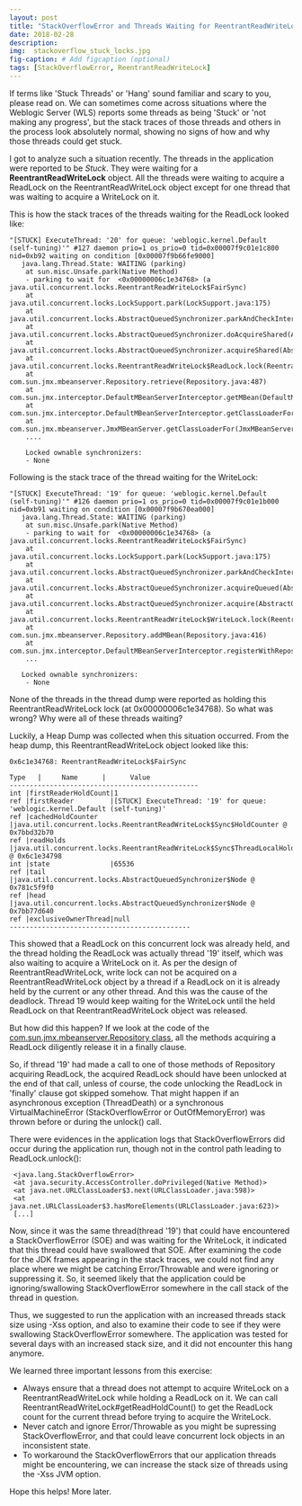 ```yaml
---
layout: post
title: "StackOverflowError and Threads Waiting for ReentrantReadWriteLock"
date: 2018-02-28
description: 
img:  stackoverflow_stuck_locks.jpg 
fig-caption: # Add figcaption (optional)
tags: [StackOverflowError, ReentrantReadWriteLock]
---
```


If terms like 'Stuck Threads' or 'Hang' sound familiar and scary to you, please read on. We can sometimes come across situations where the Weblogic Server (WLS) reports some threads as being 'Stuck' or 'not making any progress', but the stack traces of those threads and others in the process look absolutely normal, showing no signs of how and why those threads could get stuck.

I got to analyze such a situation recently. The threads in the application were reported to be *Stuck*. They were waiting for a **ReentrantReadWriteLock** object. All the threads were waiting to acquire a ReadLock on the ReentrantReadWriteLock object except for one thread that was waiting to acquire a WriteLock on it.

This is how the stack traces of the threads waiting for the ReadLock looked like:

```console
"[STUCK] ExecuteThread: '20' for queue: 'weblogic.kernel.Default (self-tuning)'" #127 daemon prio=1 os_prio=0 tid=0x00007f9c01e1c800 nid=0xb92 waiting on condition [0x00007f9b66fe9000]
   java.lang.Thread.State: WAITING (parking)
    at sun.misc.Unsafe.park(Native Method)
    - parking to wait for  <0x00000006c1e34768> (a java.util.concurrent.locks.ReentrantReadWriteLock$FairSync)
    at java.util.concurrent.locks.LockSupport.park(LockSupport.java:175)
    at java.util.concurrent.locks.AbstractQueuedSynchronizer.parkAndCheckInterrupt(AbstractQueuedSynchronizer.java:836)
    at java.util.concurrent.locks.AbstractQueuedSynchronizer.doAcquireShared(AbstractQueuedSynchronizer.java:967)
    at java.util.concurrent.locks.AbstractQueuedSynchronizer.acquireShared(AbstractQueuedSynchronizer.java:1283)
    at java.util.concurrent.locks.ReentrantReadWriteLock$ReadLock.lock(ReentrantReadWriteLock.java:727)
    at com.sun.jmx.mbeanserver.Repository.retrieve(Repository.java:487)
    at com.sun.jmx.interceptor.DefaultMBeanServerInterceptor.getMBean(DefaultMBeanServerInterceptor.java:1088)
    at com.sun.jmx.interceptor.DefaultMBeanServerInterceptor.getClassLoaderFor(DefaultMBeanServerInterceptor.java:1444)
    at com.sun.jmx.mbeanserver.JmxMBeanServer.getClassLoaderFor(JmxMBeanServer.java:1324)
    .... 

    Locked ownable synchronizers:
    - None  
```
 

Following is the stack trace of the thread waiting for the WriteLock:   

```console
"[STUCK] ExecuteThread: '19' for queue: 'weblogic.kernel.Default (self-tuning)'" #126 daemon prio=1 os_prio=0 tid=0x00007f9c01e1b000 nid=0xb91 waiting on condition [0x00007f9b670ea000]
   java.lang.Thread.State: WAITING (parking)
    at sun.misc.Unsafe.park(Native Method)
    - parking to wait for  <0x00000006c1e34768> (a java.util.concurrent.locks.ReentrantReadWriteLock$FairSync)
    at java.util.concurrent.locks.LockSupport.park(LockSupport.java:175)
    at java.util.concurrent.locks.AbstractQueuedSynchronizer.parkAndCheckInterrupt(AbstractQueuedSynchronizer.java:836)
    at java.util.concurrent.locks.AbstractQueuedSynchronizer.acquireQueued(AbstractQueuedSynchronizer.java:870)
    at java.util.concurrent.locks.AbstractQueuedSynchronizer.acquire(AbstractQueuedSynchronizer.java:1199)
    at java.util.concurrent.locks.ReentrantReadWriteLock$WriteLock.lock(ReentrantReadWriteLock.java:943)
    at com.sun.jmx.mbeanserver.Repository.addMBean(Repository.java:416)
    at com.sun.jmx.interceptor.DefaultMBeanServerInterceptor.registerWithRepository(DefaultMBeanServerInterceptor.java:1898)
    ... 

   Locked ownable synchronizers:
    - None
```

None of the threads in the thread dump were reported as holding this ReentrantReadWriteLock lock (at 0x00000006c1e34768). So what was wrong? Why were all of these threads waiting?

Luckily, a Heap Dump was collected when this situation occurred. From the heap dump, this ReentrantReadWriteLock object looked like this:

```
0x6c1e34768: ReentrantReadWriteLock$FairSync

Type   |     Name      |      Value
-----------------------------------------------
int |firstReaderHoldCount|1
ref |firstReader         |[STUCK] ExecuteThread: '19' for queue: 'weblogic.kernel.Default (self-tuning)'
ref |cachedHoldCounter   |java.util.concurrent.locks.ReentrantReadWriteLock$Sync$HoldCounter @ 0x7bbd32b70
ref |readHolds           |java.util.concurrent.locks.ReentrantReadWriteLock$Sync$ThreadLocalHoldCounter @ 0x6c1e34798
int |state               |65536
ref |tail                |java.util.concurrent.locks.AbstractQueuedSynchronizer$Node @ 0x781c5f9f0
ref |head                |java.util.concurrent.locks.AbstractQueuedSynchronizer$Node @ 0x7bb77d640
ref |exclusiveOwnerThread|null
---------------------------------------------
```

This showed that a ReadLock on this concurrent lock was already held, and the thread holding the ReadLock was actually thread '19' itself, which was also waiting to acquire a WriteLock on it. As per the design of ReentrantReadWriteLock, write lock can not be acquired on a ReentrantReadWriteLock object by a thread if a ReadLock on it is already held by the current or any other thread. And this was the cause of the deadlock. Thread 19 would keep waiting for the WriteLock until the held ReadLock on that ReentrantReadWriteLock object was released.

But how did this happen? If we look at the code of the [com.sun.jmx.mbeanserver.Repository class](http://hg.openjdk.java.net/jdk8/jdk8/jdk/file/687fd7c7986d/src/share/classes/com/sun/jmx/mbeanserver/Repository.java#l344), all the methods acquiring a ReadLock diligently release it in a finally clause.

So, if thread '19' had made a call to one of those methods of Repository acquiring ReadLock, the acquired ReadLock should have been unlocked at the end of that call, unless of course, the code unlocking the ReadLock in 'finally' clause got skipped somehow. That might happen if an asynchronous exception (ThreadDeath) or a synchronous VirtualMachineError (StackOverflowError or
OutOfMemoryError) was thrown before or during the unlock() call.

There were evidences in the application logs that StackOverflowErrors did occur during the application run, though not in the control path leading to ReadLock.unlock():

```
 <java.lang.StackOverflowError>
 <at java.security.AccessController.doPrivileged(Native Method)>
 <at java.net.URLClassLoader$3.next(URLClassLoader.java:598)>
 <at java.net.URLClassLoader$3.hasMoreElements(URLClassLoader.java:623)>
 [...]
```

Now, since it was the same thread(thread '19') that could have encountered a StackOverflowError (SOE) and was waiting for the WriteLock, it indicated that this thread could have swallowed that SOE. After examining the code for the JDK frames appearing in the stack traces, we could not find any place where we might be catching Error/Throwable and were ignoring or suppressing it. So, it seemed likely that the application could be ignoring/swallowing StackOverflowError somewhere in the call stack of the thread in question.

Thus, we suggested to run the application with an increased threads stack size using -Xss option, and also to examine their code to see if they were swallowing StackOverflowError somewhere. The application was tested for several days with an increased stack size, and it did not encounter this hang anymore.

We learned three important lessons from this exercise:

- Always ensure that a thread does not attempt to acquire WriteLock on a ReentrantReadWriteLock while holding a ReadLock on it. We can call ReentrantReadWriteLock#getReadHoldCount() to get the ReadLock count for the current thread before trying to acquire the WriteLock.
- Never catch and ignore Error/Throwable as you might be supressing StackOverflowError, and that could leave concurrent lock objects in an inconsistent state.
- To workaround the StackOverflowErrors that our application threads might be encountering, we can increase the stack size of threads using the -Xss JVM option.

Hope this helps! More later.